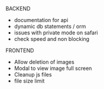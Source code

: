 BACKEND

- documentation for api
- dynamic db statements / orm
- issues with private mode on safari
- check speed and non blocking

FRONTEND

- Allow deletion of images
- Modal to view image full screen
- Cleanup js files
- file size limit
